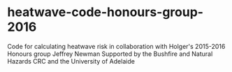 # heatwave-code-honours-group-2016
Code for calculating heatwave risk in collaboration with Holger's 2015-2016 Honours group
Jeffrey Newman
Supported by the Bushfire and Natural Hazards CRC and the University of Adelaide

